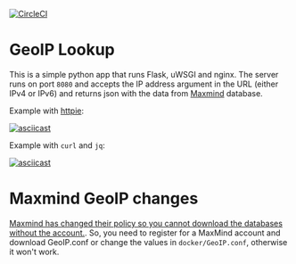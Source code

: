 [![CircleCI](https://circleci.com/gh/nklmilojevic/geoip-lookup/tree/master.svg?style=svg&circle-token=d1d9dbe1f33dc6dc5c7d534cfea312dc832928f9)](https://circleci.com/gh/nklmilojevic/geoip-lookup/tree/master)

# GeoIP Lookup

This is a simple python app that runs Flask, uWSGI and nginx. The server runs on port `8080` and accepts the IP address argument in the URL (either IPv4 or IPv6) and returns json with the data from [Maxmind](https://dev.maxmind.com/geoip/geoip2/downloadable/) database.

Example with [httpie](https://httpie.org/):

[![asciicast](https://asciinema.org/a/aFq6jRHYp6c6fK5zrsswqKXJ8.svg)](https://asciinema.org/a/aFq6jRHYp6c6fK5zrsswqKXJ8)

Example with `curl` and `jq`:

[![asciicast](https://asciinema.org/a/pX9dU9fgjhBJuhivb2mOM9UZR.svg)](https://asciinema.org/a/pX9dU9fgjhBJuhivb2mOM9UZR)

# Maxmind GeoIP changes

[Maxmind has changed their policy so you cannot download the databases without the account.](https://blog.maxmind.com/2019/12/18/significant-changes-to-accessing-and-using-geolite2-databases/). So, you need to register for a MaxMind account and download GeoIP.conf or change the values in `docker/GeoIP.conf`, otherwise it won't work.
